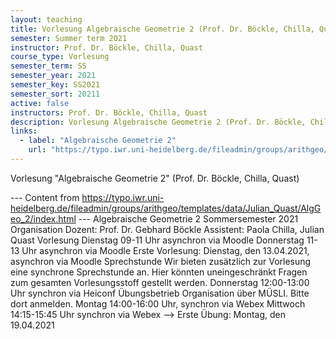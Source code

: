 ```yaml
---
layout: teaching
title: Vorlesung Algebraische Geometrie 2 (Prof. Dr. Böckle, Chilla, Quast)
semester: Summer term 2021
instructor: Prof. Dr. Böckle, Chilla, Quast
course_type: Vorlesung
semester_term: SS
semester_year: 2021
semester_key: SS2021
semester_sort: 20211
active: false
instructors: Prof. Dr. Böckle, Chilla, Quast
description: Vorlesung Algebraische Geometrie 2 (Prof. Dr. Böckle, Chilla, Quast)
links:
  - label: "Algebraische Geometrie 2"
    url: "https://typo.iwr.uni-heidelberg.de/fileadmin/groups/arithgeo/templates/data/Julian_Quast/AlgGeo_2/index.html"
---
```


Vorlesung "Algebraische Geometrie 2" (Prof. Dr. Böckle, Chilla, Quast)

--- Content from https://typo.iwr.uni-heidelberg.de/fileadmin/groups/arithgeo/templates/data/Julian_Quast/AlgGeo_2/index.html ---
Algebraische Geometrie 2 Sommersemester 2021 Organisation Dozent: Prof. Dr. Gebhard B&ouml;ckle Assistent: Paola Chilla, Julian Quast Vorlesung Dienstag 09-11 Uhr asynchron via Moodle Donnerstag 11-13 Uhr asynchron via Moodle Erste Vorlesung: Dienstag, den 13.04.2021, asynchron via Moodle Sprechstunde Wir bieten zus&auml;tzlich zur Vorlesung eine synchrone Sprechstunde an. Hier k&ouml;nnten uneingeschr&auml;nkt Fragen zum gesamten Vorlesungsstoff gestellt werden. Donnerstag 12:00-13:00 Uhr synchron via Heiconf &Uuml;bungsbetrieb Organisation &uuml;ber M&Uuml;SLI. Bitte dort anmelden. Montag 14:00-16:00 Uhr, synchron via Webex Mittwoch 14:15-15:45 Uhr synchron via Webex --> Erste &Uuml;bung: Montag, den 19.04.2021

